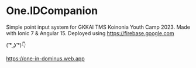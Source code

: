 # One.IDCompanion

Simple point input system for GKKAI TMS Koinonia Youth Camp 2023. Made with Ionic 7 & Angular 15. Deployed using https://firebase.google.com

( ͡° ͜ʖ ͡°)👇

https://one-in-dominus.web.app

